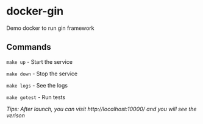 # docker-gin
Demo docker to run gin framework

## Commands

`make up` - Start the service

`make down` - Stop the service

`make logs` - See the logs

`make gotest` - Run tests

*Tips: After launch, you can visit http://localhost:10000/ and you will see the verison*
